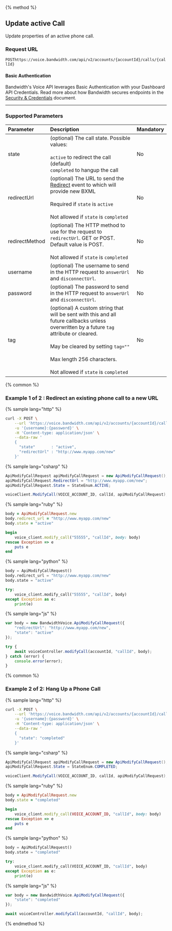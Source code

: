 {% method %}
## Update active Call
Update properties of an active phone call.

### Request URL

<code class="post">POST</code>`https://voice.bandwidth.com/api/v2/accounts/{accountId}/calls/{callId}`

#### Basic Authentication

Bandwidth's Voice API leverages Basic Authentication with your Dashboard API Credentials. Read more about how Bandwidth secures endpoints in the [Security & Credentials](../../../guides/accountCredentials.md) document.

---

### Supported Parameters

| Parameter       | Description                                                                                                                                                                                                                                                         | Mandatory |
|:----------------|:--------------------------------------------------------------------------------------------------------------------------------------------------------------------------------------------------------------------------------------------------------------------|:----------|
| state           | (optional) The call state. Possible values: <br><br> `active` to redirect the call (default)<br>`completed` to hangup the call<br>                                                                                                                                  | No        |
| redirectUrl     | (optional) The URL to send the [Redirect](../../bxml/callbacks/redirect.md) event to which will provide new BXML<br><br>Required if `state` is `active`<br><br>Not allowed if `state` is `completed`                                                                | No        |
| redirectMethod  | (optional) The HTTP method to use for the request to `redirectUrl`. GET or POST. Default value is POST.<br><br>Not allowed if `state` is `completed`                                                                                                                | No        |
| username        | (optional) The username to send in the HTTP request to `answerUrl` and `disconnectUrl`.                                                                                                                                                                             | No        |
| password        | (optional) The password to send in the HTTP request to `answerUrl` and `disconnectUrl`.                                                                                                                                                                             | No        |
| tag             | (optional) A custom string that will be sent with this and all future callbacks unless overwritten by a future `tag` attribute or cleared.<br><br>May be cleared by setting `tag=""`<br><br>Max length 256 characters.<br><br>Not allowed if `state` is `completed` | No        |

{% common %}
### Example 1 of 2 : Redirect an existing phone call to a new URL
{% sample lang="http" %}

```bash
curl -X POST \
    --url 'https://voice.bandwidth.com/api/v2/accounts/{accountId}/calls/{callId}' \
    -u '{username}:{password}' \
    -H 'Content-type: application/json' \
    --data-raw '
    {
      "state"       : "active",
      "redirectUrl" : "http://www.myapp.com/new"
    }'
```

{% sample lang="csharp" %}

```csharp
ApiModifyCallRequest apiModifyCallRequest = new ApiModifyCallRequest();
apiModifyCallRequest.RedirectUrl = "http://www.myapp.com/new";
apiModifyCallRequest.State = StateEnum.ACTIVE;

voiceClient.ModifyCall(VOICE_ACCOUNT_ID, callId, apiModifyCallRequest);
```


{% sample lang="ruby" %}

```ruby
body = ApiModifyCallRequest.new
body.redirect_url = "http://www.myapp.com/new"
body.state = "active"

begin
    voice_client.modify_call("55555", "callId", body: body)
rescue Exception => e
    puts e
end
```

{% sample lang="python" %}

```python
body = ApiModifyCallRequest()
body.redirect_url = "http://www.myapp.com/new"
body.state = "active"

try:
    voice_client.modify_call("55555", "callId", body)
except Exception as e:
    print(e)
```

{% sample lang="js" %}

```js
var body = new BandwidthVoice.ApiModifyCallRequest({
    "redirectUrl": "http://www.myapp.com/new",
    "state": "active"
});

try {
    await voiceController.modifyCall(accountId, "callId", body);
} catch (error) {
    console.error(error);
}
```

{% common %}

### Example 2 of 2: Hang Up a Phone Call

{% sample lang="http" %}

```bash
curl -X POST \
    --url 'https://voice.bandwidth.com/api/v2/accounts/{accountId}/calls/{callId}' \
    -u '{username}:{password}' \
    -H 'Content-type: application/json' \
    --data-raw '
    {
      "state": "completed"
    }'
```

{% sample lang="csharp" %}

```csharp
ApiModifyCallRequest apiModifyCallRequest = new ApiModifyCallRequest();
apiModifyCallRequest.State = StateEnum.COMPLETED;

voiceClient.ModifyCall(VOICE_ACCOUNT_ID, callId, apiModifyCallRequest);
```


{% sample lang="ruby" %}

```ruby
body = ApiModifyCallRequest.new
body.state = "completed"

begin
    voice_client.modify_call(VOICE_ACCOUNT_ID, "callId", body: body)
rescue Exception => e
    puts e
end
```

{% sample lang="python" %}

```python
body = ApiModifyCallRequest()
body.state = "completed"

try:
    voice_client.modify_call(VOICE_ACCOUNT_ID, "callId", body)
except Exception as e:
    print(e)
```

{% sample lang="js" %}

```js
var body = new BandwidthVoice.ApiModifyCallRequest({
    "state": "completed"
});

await voiceController.modifyCall(accountId, "callId", body);
```

{% endmethod %}
